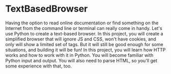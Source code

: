 # TextBasedBrowser
Having the option to read online documentation or find something on the Internet from the command line or terminal can really come in handy. Let's use Python to create a text-based browser. In this project, you will create a simplified browser that will ignore JS and CSS, won't have cookies, and only will show a limited set of tags. But it will still be good enough for some situations, and building it will be fun!
In this project, you will learn how HTTP works and how to work with it in Python. You will become familiar with Python input and output. You will also need to parse HTML, so you'll get some experience with that, too.
